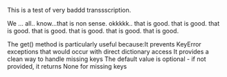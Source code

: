 This is a test of very baddd transsscription.

We ... all.. know...that is non sense. okkkkk..
that is good.
that is good.
that is good.
that is good.
that is good.
that is good.
that is good.

The get() method is particularly useful because:It prevents KeyError exceptions that would occur with direct dictionary access It provides a clean way to handle missing keys The default value is optional - if not provided, it returns None for missing keys